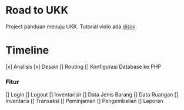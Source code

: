 # Road to UKK
Project panduan menuju UKK. Tutorial vidio ada [disini](https://youtube.com/hilmizul).

# Timeline
[x] Analisis
[x] Desain
[] Routing
[] Konfigurasi Database ke PHP

### Fitur
[] Login
[] Logout
[] Inventarisir
    [] Data Jenis Barang
    [] Data Ruangan
    [] Inventaris
[] Transaksi
    [] Peminjaman
    [] Pengembalian
[] Laporan